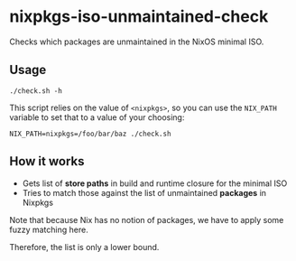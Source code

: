 # nixpkgs-iso-unmaintained-check

Checks which packages are unmaintained in the NixOS minimal ISO.

## Usage

```
./check.sh -h
```

This script relies on the value of `<nixpkgs>`, so you can use the `NIX_PATH` variable to set that to a value of your choosing:

```
NIX_PATH=nixpkgs=/foo/bar/baz ./check.sh
```

## How it works

- Gets list of **store paths** in build and runtime closure for the minimal ISO
- Tries to match those against the list of unmaintained **packages** in Nixpkgs

Note that because Nix has no notion of packages, we have to apply some fuzzy matching here.

Therefore, the list is only a lower bound.
